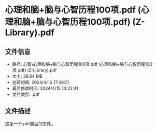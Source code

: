 ﻿# 心理和脑+脑与心智历程100项.pdf (心理和脑+脑与心智历程100项.pdf) (Z-Library).pdf

## 文件信息
- 路径: 心智\心理和脑+脑与心智历程100项.pdf (心理和脑+脑与心智历程100项.pdf) (Z-Library).pdf
- 大小: 39.84 MB
- 创建时间: 2024/4/16 17:08:51
- 最后修改时间: 2024/4/15 14:22:41
- 文件类型: .pdf

## 文件描述
这是一个.pdf类型的文件。

